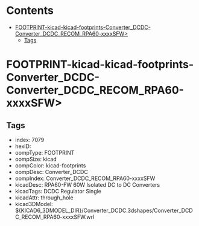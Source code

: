 



Contents
========

* [FOOTPRINT-kicad-kicad-footprints-Converter_DCDC-Converter_DCDC_RECOM_RPA60-xxxxSFW>](#footprint-kicad-kicad-footprints-converter_dcdc-converter_dcdc_recom_rpa60-xxxxsfw)
	* [Tags](#tags)

# FOOTPRINT-kicad-kicad-footprints-Converter_DCDC-Converter_DCDC_RECOM_RPA60-xxxxSFW>

## Tags

- index: 7079
- hexID: 
- oompType: FOOTPRINT
- oompSize: kicad
- oompColor: kicad-footprints
- oompDesc: Converter_DCDC
- oompIndex: Converter_DCDC_RECOM_RPA60-xxxxSFW
- kicadDesc: RPA60-FW 60W Isolated DC to DC Converters
- kicadTags: DCDC Regulator Single
- kicadAttr: through_hole
- kicad3DModel: ${KICAD6_3DMODEL_DIR}/Converter_DCDC.3dshapes/Converter_DCDC_RECOM_RPA60-xxxxSFW.wrl

